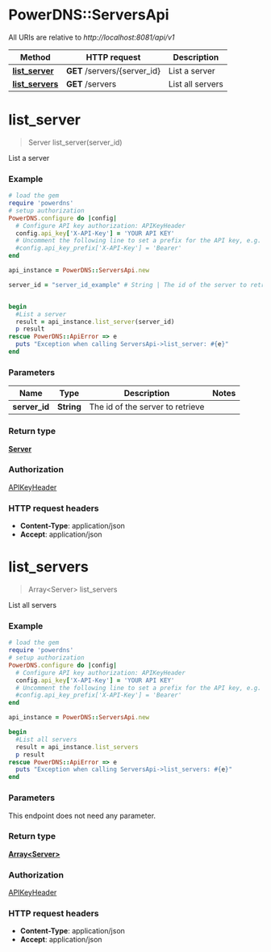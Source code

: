 # PowerDNS::ServersApi

All URIs are relative to *http://localhost:8081/api/v1*

Method | HTTP request | Description
------------- | ------------- | -------------
[**list_server**](ServersApi.md#list_server) | **GET** /servers/{server_id} | List a server
[**list_servers**](ServersApi.md#list_servers) | **GET** /servers | List all servers


# **list_server**
> Server list_server(server_id)

List a server

### Example
```ruby
# load the gem
require 'powerdns'
# setup authorization
PowerDNS.configure do |config|
  # Configure API key authorization: APIKeyHeader
  config.api_key['X-API-Key'] = 'YOUR API KEY'
  # Uncomment the following line to set a prefix for the API key, e.g. 'Bearer' (defaults to nil)
  #config.api_key_prefix['X-API-Key'] = 'Bearer'
end

api_instance = PowerDNS::ServersApi.new

server_id = "server_id_example" # String | The id of the server to retrieve


begin
  #List a server
  result = api_instance.list_server(server_id)
  p result
rescue PowerDNS::ApiError => e
  puts "Exception when calling ServersApi->list_server: #{e}"
end
```

### Parameters

Name | Type | Description  | Notes
------------- | ------------- | ------------- | -------------
 **server_id** | **String**| The id of the server to retrieve | 

### Return type

[**Server**](Server.md)

### Authorization

[APIKeyHeader](../README.md#APIKeyHeader)

### HTTP request headers

 - **Content-Type**: application/json
 - **Accept**: application/json



# **list_servers**
> Array&lt;Server&gt; list_servers

List all servers

### Example
```ruby
# load the gem
require 'powerdns'
# setup authorization
PowerDNS.configure do |config|
  # Configure API key authorization: APIKeyHeader
  config.api_key['X-API-Key'] = 'YOUR API KEY'
  # Uncomment the following line to set a prefix for the API key, e.g. 'Bearer' (defaults to nil)
  #config.api_key_prefix['X-API-Key'] = 'Bearer'
end

api_instance = PowerDNS::ServersApi.new

begin
  #List all servers
  result = api_instance.list_servers
  p result
rescue PowerDNS::ApiError => e
  puts "Exception when calling ServersApi->list_servers: #{e}"
end
```

### Parameters
This endpoint does not need any parameter.

### Return type

[**Array&lt;Server&gt;**](Server.md)

### Authorization

[APIKeyHeader](../README.md#APIKeyHeader)

### HTTP request headers

 - **Content-Type**: application/json
 - **Accept**: application/json



